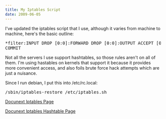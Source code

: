 ```yaml
---
title: My Iptables Script
date: 2009-06-05
---
```

I've updated the iptables script that I use, although it varies from machine to machine, here's the basic outline:

<pre class="bash">*filter:INPUT DROP [0:0]:FORWARD DROP [0:0]:OUTPUT ACCEPT [0:0]-N logdrop-A logdrop -j DROP-N limitlogdrop-A limitlogdrop -j DROP-N logok-A logok -j ACCEPT-N HASHLIMIT-A HASHLIMIT -m hashlimit --hashlimit 2/hour --hashlimit-burst 1 --hashlimit-mode srcip --hashlimit-name ssh4 --hashlimit-htable-expire=300000 -j logok-A HASHLIMIT -j limitlogdrop-A INPUT -i eth0 -f -j logdrop-A INPUT -m state --state INVALID -j logdrop-A INPUT -s 127.0.0.0/255.0.0.0 ! -i lo -j logdrop-A INPUT -i lo -j ACCEPT-A INPUT -p tcp -m tcp --tcp-flags FIN,SYN,RST,PSH,ACK,URG FIN,SYN,RST,PSH,ACK,URG -j logdrop-A INPUT -p tcp -m tcp --tcp-flags FIN,SYN,RST,PSH,ACK,URG NONE -j logdrop-A INPUT -p tcp -m tcp --tcp-flags FIN,SYN FIN,SYN -j logdrop-A INPUT -p tcp -m tcp --tcp-flags SYN,RST SYN,RST -j logdrop-A INPUT -p tcp -m tcp --tcp-flags FIN,RST FIN,RST -j logdrop-A INPUT -p tcp -m tcp --tcp-flags FIN,ACK FIN -j logdrop-A INPUT -p tcp -m tcp --tcp-flags PSH,ACK PSH -j logdrop-A INPUT -p tcp -m tcp --tcp-flags ACK,URG URG -j logdrop# Rejected ports# This is used for nolisting, real SMTP servers would have this open.-A INPUT -p tcp -d 192.0.2.0 --dport 25 -j REJECT --reject-with tcp-reset# Private access ports - trusted sources-A INPUT -s 192.0.2.1 -p tcp --tcp-flags SYN,RST,ACK SYN --dport 22 -j ACCEPT# Public ports - DNS, Ping, and HTTP-A INPUT -p tcp --tcp-flags SYN,RST,ACK SYN --dport 22 -j HASHLIMIT-A INPUT -p tcp -m tcp --tcp-flags SYN,RST,ACK SYN --dport 53 -j ACCEPT-A INPUT -p udp --dport 53 -j ACCEPT-A INPUT -p icmp -m limit --limit 100/sec --limit-burst 100 -j ACCEPT-A INPUT -p tcp -m tcp --tcp-flags SYN,RST,ACK SYN --dport 80 -j ACCEPT# Accept good connections-A INPUT -m state --state RELATED,ESTABLISHED -j ACCEPT# Drop the rest-A INPUT -j logdrop# Output filters-A OUTPUT -o lo -j ACCEPT-A OUTPUT -p tcp -m state --state NEW,ESTABLISHED -j ACCEPT-A OUTPUT -p udp -m state --state NEW,ESTABLISHED -j ACCEPT-A OUTPUT -p icmp -m state --state NEW,RELATED,ESTABLISHED -j ACCEPT
COMMIT</pre>

Not all the servers I use support hashtables, so those rules aren't on all of them. I'm using hastables on kernels that support it because it provides more convenient access, and also foils brute force hack attempts which are just a nuisance.

Since I run debian, I put this into /etc/rc.local:

<pre class="bash">/sbin/iptables-restore /etc/iptables.sh</pre>

<a href="http://www.docunext.com/">Docunext Iptables Page</a>

<a href="http://www.docunext.com/">Docunext Iptables Hashtable Page</a>

